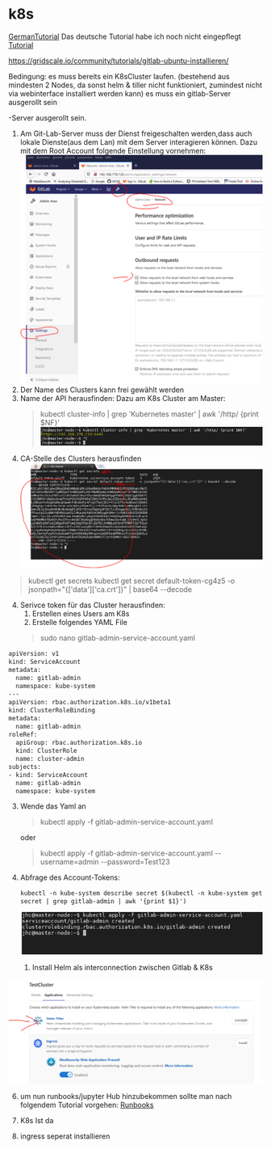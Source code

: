 # k8s  
[GermanTutorial](https://gridscale.io/community/tutorials/gitlab-ubuntu-installieren/)
Das deutsche Tutorial habe ich noch nicht eingepflegt
[Tutorial](https://docs.gitlab.com/ee/user/project/clusters/add_remove_clusters.html#access-controls)


https://gridscale.io/community/tutorials/gitlab-ubuntu-installieren/

Bedingung:
es muss bereits ein K8sCluster laufen. (bestehend aus mindesten 2 Nodes, da sonst helm & tiller nicht funktioniert, zumindest nicht via webinterface installiert werden kann)
es muss ein gitlab-Server ausgerollt sein

-Server ausgerollt sein. 


1. Am Git-Lab-Server muss der Dienst freigeschalten werden,dass auch lokale Dienste(aus dem Lan) mit dem Server interagieren können. Dazu mit dem Root Account folgende Einstellung vornehmen:
   ![](imgs/2020-04-11-12-50-47.png)
2. Der Name des Clusters kann frei gewählt werden
2. Name der API  herausfinden:
   Dazu am K8s Cluster am Master: 
   > kubectl cluster-info | grep 'Kubernetes master' | awk '/http/ {print $NF}'
   ![](imgs/2020-04-11-12-52-15.png)
3. CA-Stelle des Clusters herausfinden
   ![](imgs/2020-04-11-13-01-32.png)
>kubectl get secrets
>kubectl get secret default-token-cg4z5  -o jsonpath="{['data']['ca\.crt']}" | base64 --decode
4. Serivce token für das Cluster herausfinden:
   1. Erstellen eines Users am K8s 
   2. Erstelle folgendes YAML File 
   >sudo nano gitlab-admin-service-account.yaml

```
apiVersion: v1
kind: ServiceAccount
metadata:
  name: gitlab-admin
  namespace: kube-system
---
apiVersion: rbac.authorization.k8s.io/v1beta1
kind: ClusterRoleBinding
metadata:
  name: gitlab-admin
roleRef:
  apiGroup: rbac.authorization.k8s.io
  kind: ClusterRole
  name: cluster-admin
subjects:
- kind: ServiceAccount
  name: gitlab-admin
  namespace: kube-system
```

3. Wende das Yaml an
   >kubectl apply -f gitlab-admin-service-account.yaml

   oder
   >kubectl apply -f gitlab-admin-service-account.yaml --username=admin --password=Test123

4. Abfrage des Account-Tokens:
   ```
   kubectl -n kube-system describe secret $(kubectl -n kube-system get secret | grep gitlab-admin | awk '{print $1}')
   ```

   ![](imgs/2020-04-11-16-59-19.png)

   1. Install Helm als interconnection zwischen Gitlab & K8s

![](imgs/2020-04-11-17-06-45.png)

6. um nun runbooks/jupyter Hub hinzubekommen sollte man nach folgendem Tutorial vorgehen: 
[Runbooks](https://docs.gitlab.com/ee/user/project/clusters/runbooks/)

1. K8s Ist da
2. ingress seperat installieren